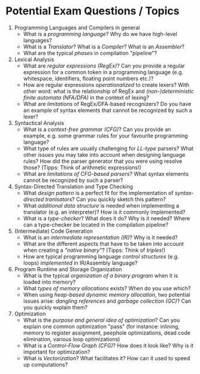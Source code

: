 # Potential Exam Questions / Topics


1. Programming Languages and Compilers in general
    - What is a _programming language_? Why do we have high-level languages?
    - What is a _Translator_? What is a _Compiler_? What is an _Assembler_?
    - What are the typical _phases_ in compilation "pipeline"?
2. Lexical Analysis
    - What are _regular expressions (RegEx)_? Can you provide a regular expression for a common token in a programming language (e.g. whitespace, identifiers, floating point numbers etc.)?
    - How are regular expressions _operationalized_ to create lexers? With other word: what is the relationship of RegEx and _(non-)deterministic finite automata (NFA/DFA)_ in the context of lexing?
    - What are _limitations_ of RegEx/DFA-based recognizers? Do you have an example of syntax elements that cannot be recognized by such a lexer?
3. Syntactical Analysis 
    - What is a _context-free grammar (CFG)_? Can you provide an example, e.g. some grammar rules for your favourite programming language?
    - What type of rules are usually challenging for _LL-type_ parsers? What other _issues_ you may take into account when designing language rules? How did the parser generator that you were using resolve those? (Tipps: Think of arithmetic expressions!)
    - What are _limitations of CFG-based parsers_? What syntax elements cannot be recognized by such a parser?
4. Syntax-Directed Translation and Type Checking
    - What _design pattern_ is a perfect fit for the implementation of _syntax-directed tranlsators_? Can you quickly sketch this pattern?
    - What _additional data structure_ is needed when implementing a translator (e.g. an interpreter)? How is it commonly implemented?
    - What is a _type-checker_? What does it do? Why is it needed? Where can a type-checker be located in the compilation pipeline?
5. (Intermediate) Code Generation
    - What is an _intermediate representation (IR)_? Why is it needed?
    - What are the different aspects that have to be taken into account when creating a _"native binary"_? (Tipps: Think of _triples_!)
    - How are typical programming language _control structures_ (e.g. loops) _implemented_ in IR/Assembly language?
6. Program Runtime and Storage Organization
    - What is the typical _organization of a binary program_ when it is loaded into memory?
    - What _types of memory allocations_ exists? When do you use which?
    - When using _heap-based dynamic memory allocation_, two potential issues arise: _dangling references_ and _garbage collection (GC)_? Can you quickly explain them?
7. Optimization
    - What is the _purpose and general idea of optimization_? Can you explain one common optimization "pass" (for instance: inlining, memory to register assignment, peephole optimizations, dead code elimination, various loop optimizations)
    - What is a _Control-Flow Graph (CFG)_? How does it look like? Why is it important for optimization?
    - What is _Vectorization_? What facilitates it? How can it used to speed up computations?


